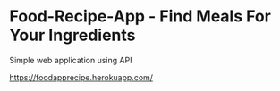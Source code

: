 # Food-Recipe-App - Find Meals For Your Ingredients
Simple web application using API

https://foodapprecipe.herokuapp.com/
